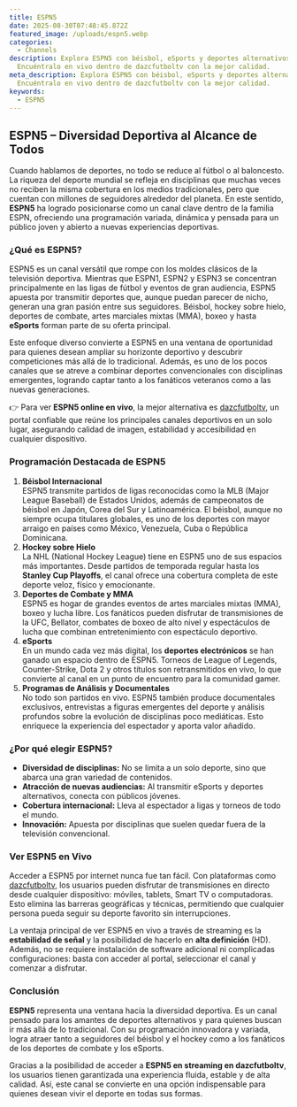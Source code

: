 ```yaml
---
title: ESPN5
date: 2025-08-30T07:48:45.872Z
featured_image: /uploads/espn5.webp
categories:
  - Channels
description: Explora ESPN5 con béisbol, eSports y deportes alternativos.
  Encuéntralo en vivo dentro de dazcfutboltv con la mejor calidad.
meta_description: Explora ESPN5 con béisbol, eSports y deportes alternativos.
  Encuéntralo en vivo dentro de dazcfutboltv con la mejor calidad.
keywords:
  - ESPN5
---
```

<!--StartFragment-->

## ESPN5 – Diversidad Deportiva al Alcance de Todos

Cuando hablamos de deportes, no todo se reduce al fútbol o al baloncesto. La riqueza del deporte mundial se refleja en disciplinas que muchas veces no reciben la misma cobertura en los medios tradicionales, pero que cuentan con millones de seguidores alrededor del planeta. En este sentido, **ESPN5** ha logrado posicionarse como un canal clave dentro de la familia ESPN, ofreciendo una programación variada, dinámica y pensada para un público joven y abierto a nuevas experiencias deportivas.

### ¿Qué es ESPN5?

ESPN5 es un canal versátil que rompe con los moldes clásicos de la televisión deportiva. Mientras que ESPN1, ESPN2 y ESPN3 se concentran principalmente en las ligas de fútbol y eventos de gran audiencia, ESPN5 apuesta por transmitir deportes que, aunque puedan parecer de nicho, generan una gran pasión entre sus seguidores. Béisbol, hockey sobre hielo, deportes de combate, artes marciales mixtas (MMA), boxeo y hasta **eSports** forman parte de su oferta principal.

Este enfoque diverso convierte a ESPN5 en una ventana de oportunidad para quienes desean ampliar su horizonte deportivo y descubrir competiciones más allá de lo tradicional. Además, es uno de los pocos canales que se atreve a combinar deportes convencionales con disciplinas emergentes, logrando captar tanto a los fanáticos veteranos como a las nuevas generaciones.

👉 Para ver **ESPN5 online en vivo**, la mejor alternativa es [dazcfutboltv](https://dazcfutboltv.me/), un portal confiable que reúne los principales canales deportivos en un solo lugar, asegurando calidad de imagen, estabilidad y accesibilidad en cualquier dispositivo.

### Programación Destacada de ESPN5

1. **Béisbol Internacional**\
   ESPN5 transmite partidos de ligas reconocidas como la MLB (Major League Baseball) de Estados Unidos, además de campeonatos de béisbol en Japón, Corea del Sur y Latinoamérica. El béisbol, aunque no siempre ocupa titulares globales, es uno de los deportes con mayor arraigo en países como México, Venezuela, Cuba o República Dominicana.
2. **Hockey sobre Hielo**\
   La NHL (National Hockey League) tiene en ESPN5 uno de sus espacios más importantes. Desde partidos de temporada regular hasta los **Stanley Cup Playoffs**, el canal ofrece una cobertura completa de este deporte veloz, físico y emocionante.
3. **Deportes de Combate y MMA**\
   ESPN5 es hogar de grandes eventos de artes marciales mixtas (MMA), boxeo y lucha libre. Los fanáticos pueden disfrutar de transmisiones de la UFC, Bellator, combates de boxeo de alto nivel y espectáculos de lucha que combinan entretenimiento con espectáculo deportivo.
4. **eSports**\
   En un mundo cada vez más digital, los **deportes electrónicos** se han ganado un espacio dentro de ESPN5. Torneos de League of Legends, Counter-Strike, Dota 2 y otros títulos son retransmitidos en vivo, lo que convierte al canal en un punto de encuentro para la comunidad gamer.
5. **Programas de Análisis y Documentales**\
   No todo son partidos en vivo. ESPN5 también produce documentales exclusivos, entrevistas a figuras emergentes del deporte y análisis profundos sobre la evolución de disciplinas poco mediáticas. Esto enriquece la experiencia del espectador y aporta valor añadido.

### ¿Por qué elegir ESPN5?

* **Diversidad de disciplinas:** No se limita a un solo deporte, sino que abarca una gran variedad de contenidos.
* **Atracción de nuevas audiencias:** Al transmitir eSports y deportes alternativos, conecta con públicos jóvenes.
* **Cobertura internacional:** Lleva al espectador a ligas y torneos de todo el mundo.
* **Innovación:** Apuesta por disciplinas que suelen quedar fuera de la televisión convencional.

### Ver ESPN5 en Vivo

Acceder a ESPN5 por internet nunca fue tan fácil. Con plataformas como [dazcfutboltv](https://dazcfutboltv.me/), los usuarios pueden disfrutar de transmisiones en directo desde cualquier dispositivo: móviles, tablets, Smart TV o computadoras. Esto elimina las barreras geográficas y técnicas, permitiendo que cualquier persona pueda seguir su deporte favorito sin interrupciones.

La ventaja principal de ver ESPN5 en vivo a través de streaming es la **estabilidad de señal** y la posibilidad de hacerlo en **alta definición** (HD). Además, no se requiere instalación de software adicional ni complicadas configuraciones: basta con acceder al portal, seleccionar el canal y comenzar a disfrutar.

### Conclusión

**ESPN5** representa una ventana hacia la diversidad deportiva. Es un canal pensado para los amantes de deportes alternativos y para quienes buscan ir más allá de lo tradicional. Con su programación innovadora y variada, logra atraer tanto a seguidores del béisbol y el hockey como a los fanáticos de los deportes de combate y los eSports.

Gracias a la posibilidad de acceder a **ESPN5 en streaming en dazcfutboltv**, los usuarios tienen garantizada una experiencia fluida, estable y de alta calidad. Así, este canal se convierte en una opción indispensable para quienes desean vivir el deporte en todas sus formas.

<!--EndFragment-->